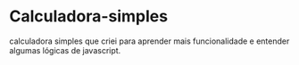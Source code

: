 # Calculadora-simples

calculadora simples que criei para aprender mais funcionalidade e entender algumas lógicas de javascript.
